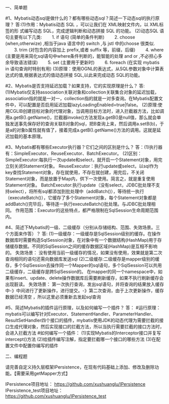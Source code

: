 一、简单题

#1、Mybatis动态sql是做什么的？都有哪些动态sql？简述一下动态sql的执行原理？
  答:(1)作用：Mybatis动态 SQL ，可以让我们在 XML映射文件内，以 XML标签的形 式编写动态 SQL，完成逻辑判断和动态拼接 SQL 的功能。 
   (2)动态SQL 语句主要有以下几类:
	　　1. if 语句 (简单的条件判断)
	　　2. choose (when,otherwize) ,相当于java 语言中的 switch ,与 jstl 中的choose 很类似.
	　　3. trim (对包含的内容加上 prefix,或者 suffix 等，前缀，后缀)
	　　4. where (主要是用来简化sql语句中where条件判断的，能智能的处理 and or ,不必担心多余导致语法错误)
	　　5. set (主要用于更新时)
	　　6. foreach (在实现 mybatis in 语句查询时特别有用)
   (3)原理：使用OGNL的表达式，从SQL参数对象中计算表达式的值,根据表达式的值动态拼接 SQL,以此来完成动态 SQL的功能。
   
#2、Mybatis是否支持延迟加载？如果支持，它的实现原理是什么？
 答:(1)Mybatis仅支持association关联对象和collection关联集合对象的延迟加载，association指的就是一对一，collection指的就是一对多查询。在Mybatis配置文件中，可以配置是否启用延迟加载lazyLoadingEnabled=true|false。
   (2)原理:使用CGLIB创建目标对象的代理对象，当调用目标方法时，进入拦截器方法，比如调用a.getB().getName()，拦截器invoke()方法发现a.getB()是null值，那么就会单独发送事先保存好的查询关联B对象的sql，把B查询上来，然后调用a.setB(b)，于是a的对象b属性就有值了，接着完成a.getB().getName()方法的调用。这就是延迟加载的基本原理。
   
#3、Mybatis都有哪些Executor执行器？它们之间的区别是什么？
 答：(1)执行器有：SimpleExecutor、ReuseExecutor、BatchExecutor。
   (2)区别：
   		SimpleExecutor:每执行一次update和select，就开启一个Statement对象，用完立刻关闭Statement对象。
   		ReuseExecutor：执行update或select，以sql作为key查找Statement对象，存在就使用，不存在就创建，用完后，不关闭Statement对象，而是放置于Map内，供下一次使用。简言之，就是重复使用Statement对象。
   	    BatchExecutor:执行update（没有select，JDBC批处理不支持select），将所有sql都添加到批处理中（addBatch()），等待统一执行（executeBatch()），它缓存了多个Statement对象，每个Statement对象都是addBatch()完毕后，等待逐一执行executeBatch()批处理。与JDBC批处理相同。
        作用范围：Executor的这些特点，都严格限制在SqlSession生命周期范围内。
        
#4、简述下Mybatis的一级、二级缓存（分别从存储结构、范围、失效场景。三个方面来作答）？
 答:
 	(1)一级缓存：一级缓存是SqlSession级别的缓存。在操作数据库时需要构造SqlSession对象，在对象中有一个数据结构(HashMap)用于存储缓存数据。不同的SqlSession之间的缓存数据区域(HashMap)是互相不影响的。
 	失效场景：
 		没有使用当前一级缓存的情况，如果没有使用，效果就是第二次查询相同的语句还需向数据库发送sql
    (2)二级缓存:二级缓存是mapper级别的缓存，多个SqlSession去操作同一个Mapper的sql语句，多个SqlSession可以共用二级缓存，二级缓存是跨SqlSession的。
    在mapper的同一个namespace中，如果有insert、update、delete操作数据库后需要刷新缓存，如果不执行刷新缓存会出现脏读。
           失效场景：
                      第一次执行查询，发出sql语句，并将查询的结果放入缓存中-》中间进行了更新操作，进行提交。-》第二次查询，由于上次更新操作，缓存数据已经清空
，所以这里必须重新去发起sql查询
    
#5、简述Mybatis的插件运行原理，以及如何编写一个插件？
 答：
 	#运行原理：mybatis可以编写针对Executor、StatementHandler、ParameterHandler、ResultSetHandler四个接口的插件，mybatis使用JDK的动态代理为需要拦截的接口生成代理对象，然后实现接口的拦截方法，所以当执行需要拦截的接口方法时，会进入拦截方法
 	#如何编写一个插件：
 	(1)实现Mybatis的Interceptor接口并复写intercept()方法
 	(2)给插件编写注解，指定要拦截哪一个接口的哪些方法
 	(3)在配置文件中配置你编写的插件

二、编程题

请完善自定义持久层框架IPersistence，在现有代码基础上添加、修改及删除功 能。【需要采用getMapper方式】

IPersistence项目地址： https://github.com/xushuanglu/IPersistence
IPersistence_test项目地址： https://github.com/xushuanglu/IPersistence_test